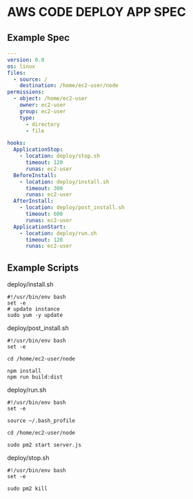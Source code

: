 # AWS CODE DEPLOY APP SPEC

## Example Spec

```yaml
---
version: 0.0
os: linux
files:
  - source: /
    destination: /home/ec2-user/node
permissions:
  - object: /home/ec2-user
    owner: ec2-user
    group: ec2-user
    type:
      - directory
      - file

hooks:
  ApplicationStop:
    - location: deploy/stop.sh
      timeout: 120
      runas: ec2-user
  BeforeInstall:
    - location: deploy/install.sh
      timeout: 300
      runas: ec2-user
  AfterInstall:
    - location: deploy/post_install.sh
      timeout: 600
      runas: ec2-user
  ApplicationStart:
    - location: deploy/run.sh
      timeout: 120
      runas: ec2-user

```
## Example Scripts

deploy/install.sh
```
#!/usr/bin/env bash
set -e
# update instance
sudo yum -y update
```
deploy/post_install.sh
```
#!/usr/bin/env bash
set -e

cd /home/ec2-user/node

npm install
npm run build:dist
```

deploy/run.sh
```
#!/usr/bin/env bash
set -e

source ~/.bash_profile

cd /home/ec2-user/node

sudo pm2 start server.js
```

deploy/stop.sh
```
#!/usr/bin/env bash
set -e

sudo pm2 kill
```
